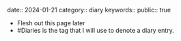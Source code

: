 date:: 2024-01-21
category:: diary
keywords::
public:: true

- Flesh out this page later
- #Diaries is the tag that I will use to denote a diary entry.